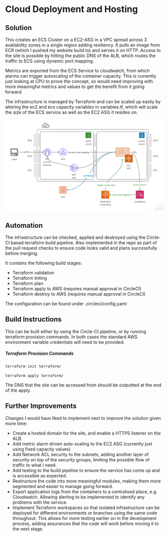 # Cloud Deployment and Hosting

## Solution

This creates an ECS Cluster on a EC2-ASG in a VPC spread across 3 availability zones in a single region adding resiliency. It pulls an image from ECR (which I pushed my website build to) and serves it on HTTP. Access to the site is possible by hitting the public DNS of the ALB, which routes the traffic to ECS using dynamic port mapping.

Metrics are exported from the ECS Service to cloudwatch, from which alarms can trigger autoscaling of the container capacity. This is currently just looking at CPU to prove the concept, so would need improving with more meaningful metrics and values to get the benefit from it going forward.

The infrastructure is managed by Terraform and can be scaled up easily by altering the ec2 and ecs capacity variables in variables.tf, which will scale the size of the ECS service as well as the EC2 ASG it resides on.

![alt text](https://raw.githubusercontent.com/jh282/cloud-deployment-and-hosting/develop/cloud_deployment_aws.png "Infrastructure Diagram")

## Automation

The infrastructure can be checked, applied and destroyed using the Circle-CI based terraform build pipeline. Also implemented in the repo as part of the pull request checks to ensure code looks valid and plans successfully before merging.

It contains the following build stages:

- Terraform validation
- Terraform linting
- Terraform plan
- Terraform apply to AWS (requires manual approval in CircleCI)
- Terraform destroy to AWS (requires manual approval in CircleCI)

The configuration can be found under .circleci/config.yaml

## Build Instructions

This can be built either by using the Circle-CI pipeline, or by running terraform provision commands. In both cases the standard AWS environment variable credentials will need to be provided.

##### Terraform Provision Commands

```
terraform init terraform/
```

```
terraform apply terraform/
```

The DNS that the site can be accessed from should be outputted at the end of the apply.

## Further Improvements

Changes I would have liked to implement next to improve the solution given more time:

- Create a hosted domain for the site, and enable a HTTPS listener on the ALB.
- Add metric alarm driven auto-scaling to the EC2 ASG (currently just using fixed capacity values)
- Add Network ACL security to the subnets, adding another layer of security on top of the security groups, limiting the possible flow of traffic to what I need.
- Add testing to the build pipeline to ensure the service has come up and is accessible as expected.
- Restructure the code into more meaningful modules, making them more segmented and  easier to manage going forward.
- Export application logs from the containers to a centralised place, e.g. Cloudwatch. Allowing alerting to be implemented to identify any problems with the service.
- Implement Terraform workspaces so that isolated infrastructure can be deployed for different environments or branches using the same code throughout. This allows for more testing earlier on in the development process, adding assurances that the code will work before moving it to the next stage.

